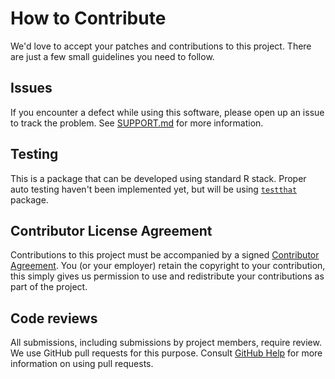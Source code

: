 # How to Contribute

We'd love to accept your patches and contributions to this project. There are
just a few small guidelines you need to follow.

## Issues

If you encounter a defect while using this software, please open up an
issue to track the problem.  See [SUPPORT.md](SUPPORT.md) for more information.

## Testing

This is a package that can be developed using standard R stack. Proper auto testing haven't been implemented yet, but will be using [`testthat`](https://testthat.r-lib.org/) package. 

## Contributor License Agreement

Contributions to this project must be accompanied by a signed
[Contributor Agreement](ContributorAgreement.txt).
You (or your employer) retain the copyright to your contribution,
this simply gives us permission to use and redistribute your contributions as
part of the project.

## Code reviews

All submissions, including submissions by project members, require review. We
use GitHub pull requests for this purpose. Consult
[GitHub Help](https://help.github.com/articles/about-pull-requests/) for more
information on using pull requests.
